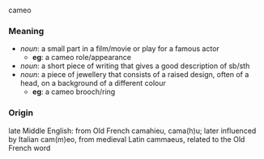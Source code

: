 cameo
### Meaning
+ _noun_: a small part in a film/movie or play for a famous actor
	+ __eg__: a cameo role/appearance
+ _noun_: a short piece of writing that gives a good description of sb/sth
+ _noun_:  a piece of jewellery that consists of a raised design, often of a head, on a background of a different colour
	+ __eg__: a cameo brooch/ring

### Origin

late Middle English: from Old French camahieu, cama(h)u; later influenced by Italian cam(m)eo, from medieval Latin cammaeus, related to the Old French word
